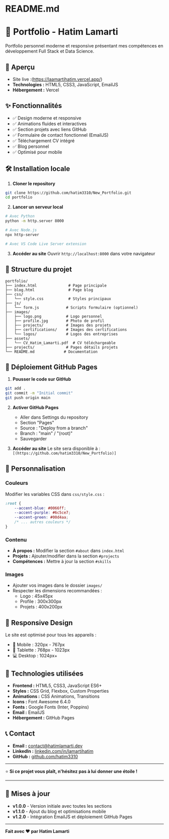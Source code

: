 # README.md

# 🚀 Portfolio - Hatim Lamarti

Portfolio personnel moderne et responsive présentant mes compétences en développement Full Stack et Data Science.

## 🌟 Aperçu

- Site live :(https://laamartihatim.vercel.app/)
- **Technologies :** HTML5, CSS3, JavaScript, EmailJS
- **Hébergement :** Vercel

## ✨ Fonctionnalités

- ✅ Design moderne et responsive
- ✅ Animations fluides et interactives
- ✅ Section projets avec liens GitHub
- ✅ Formulaire de contact fonctionnel (EmailJS)
- ✅ Téléchargement CV intégré
- ✅ Blog personnel
- ✅ Optimisé pour mobile

## 🛠️ Installation locale

1. **Cloner le repository**
```bash
git clone https://github.com/hatim3310/New_Portfolio.git
cd portfolio
```

2. **Lancer un serveur local**
```bash
# Avec Python
python -m http.server 8000

# Avec Node.js
npx http-server

# Avec VS Code Live Server extension
```

3. **Accéder au site**
Ouvrir `http://localhost:8000` dans votre navigateur



## 📁 Structure du projet

```
portfolio/
├── index.html              # Page principale
├── blog.html               # Page blog
├── css/
│   └── style.css           # Styles principaux
├── js/
│   └── form.js            # Scripts formulaire (optionnel)
├── images/
│   ├── logo.png           # Logo personnel
│   ├── profile.jpg        # Photo de profil
│   ├── projects/          # Images des projets
│   ├── certifications/    # Images des certifications
│   └── logos/             # Logos des entreprises
├── assets/
│   └── CV_Hatim_Lamarti.pdf  # CV téléchargeable
├── projects/              # Pages détails projets
└── README.md             # Documentation
```

## 🚀 Déploiement GitHub Pages

1. **Pousser le code sur GitHub**
```bash
git add .
git commit -m "Initial commit"
git push origin main
```

2. **Activer GitHub Pages**
   - Aller dans Settings du repository
   - Section "Pages"
   - Source : "Deploy from a branch"
   - Branch : "main" / "(root)"
   - Sauvegarder

3. **Accéder au site**
   Le site sera disponible à : `[(https://github.com/hatim3310/New_Portfolio)]`

## 🎨 Personnalisation

### Couleurs
Modifier les variables CSS dans `css/style.css` :
```css
:root {
    --accent-blue: #0066ff;
    --accent-purple: #6c5ce7;
    --accent-green: #00d4aa;
    /* ... autres couleurs */
}
```

### Contenu
- **À propos :** Modifier la section `#about` dans `index.html`
- **Projets :** Ajouter/modifier dans la section `#projects`
- **Compétences :** Mettre à jour la section `#skills`

### Images
- Ajouter vos images dans le dossier `images/`
- Respecter les dimensions recommandées :
  - Logo : 45x45px
  - Profile : 300x300px
  - Projets : 400x200px

## 📱 Responsive Design

Le site est optimisé pour tous les appareils :
- 📱 Mobile : 320px - 767px
- 📱 Tablette : 768px - 1023px
- 💻 Desktop : 1024px+

## 🔧 Technologies utilisées

- **Frontend :** HTML5, CSS3, JavaScript ES6+
- **Styles :** CSS Grid, Flexbox, Custom Properties
- **Animations :** CSS Animations, Transitions
- **Icons :** Font Awesome 6.4.0
- **Fonts :** Google Fonts (Inter, Poppins)
- **Email :** EmailJS
- **Hébergement :** GitHub Pages



## 📞 Contact

- **Email :** contact@hatimlamarti.dev
- **LinkedIn :** [linkedin.com/in/lamartihatim](https://linkedin.com/in/lamartihatim)
- **GitHub :** [github.com/hatim3310](https://github.com/hatim3310)

---

⭐ **Si ce projet vous plaît, n'hésitez pas à lui donner une étoile !**

---

## 🔄 Mises à jour

- **v1.0.0** - Version initiale avec toutes les sections
- **v1.1.0** - Ajout du blog et optimisations mobile
- **v1.2.0** - Intégration EmailJS et déploiement GitHub Pages

---


**Fait avec ❤️ par Hatim Lamarti**
